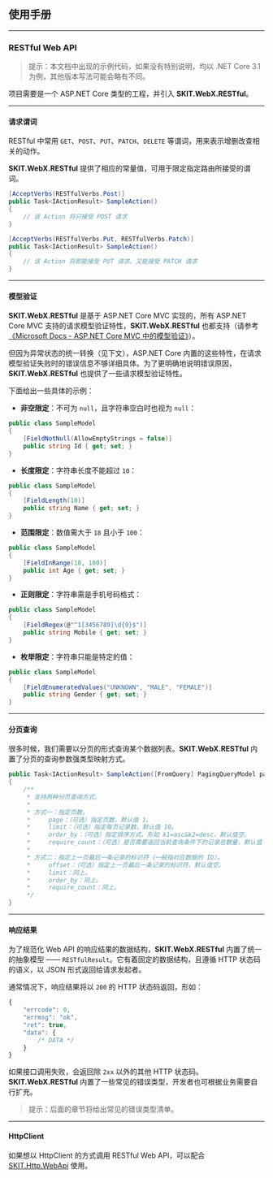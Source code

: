 ## 使用手册

---

### RESTful Web API

> 提示：本文档中出现的示例代码，如果没有特别说明，均以 .NET Core 3.1 为例，其他版本写法可能会略有不同。

项目需要是一个 ASP.NET Core 类型的工程，并引入 **SKIT.WebX.RESTful**。

---

#### 请求谓词

RESTful 中常用 `GET`、`POST`、`PUT`、`PATCH`、`DELETE` 等谓词，用来表示增删改查相关的动作。

**SKIT.WebX.RESTful** 提供了相应的常量值，可用于限定指定路由所接受的谓词。

``` csharp
[AcceptVerbs(RESTfulVerbs.Post)]
public Task<IActionResult> SampleAction()
{
    // 该 Action 将只接受 POST 请求
}

[AcceptVerbs(RESTfulVerbs.Put, RESTfulVerbs.Patch)]
public Task<IActionResult> SampleAction()
{
    // 该 Action 将即能接受 PUT 请求、又能接受 PATCH 请求
}
```

---

#### 模型验证

**SKIT.WebX.RESTful** 是基于 ASP.NET Core MVC 实现的，所有 ASP.NET Core MVC 支持的请求模型验证特性，**SKIT.WebX.RESTful** 也都支持（请参考[《Microsoft Docs - ASP.NET Core MVC 中的模型验证》](https://docs.microsoft.com/zh-cn/aspnet/core/mvc/models/validation?view=aspnetcore-3.1)）。

但因为异常状态的统一转换（见下文），ASP.NET Core 内置的这些特性，在请求模型验证失败时的错误信息不够详细具体。为了更明确地说明错误原因，**SKIT.WebX.RESTful** 也提供了一些请求模型验证特性。

下面给出一些具体的示例：

* **非空限定**：不可为 `null`，且字符串空白时也视为 `null`：

``` csharp
public class SampleModel
{
    [FieldNotNull(AllowEmptyStrings = false)]
    public string Id { get; set; }
}
```

* **长度限定**：字符串长度不能超过 `10`：

``` csharp
public class SampleModel
{
    [FieldLength(10)]
    public string Name { get; set; }
}
```

* **范围限定**：数值需大于 `18` 且小于 `100`：

``` csharp
public class SampleModel
{
    [FieldInRange(18, 100)]
    public int Age { get; set; }
}
```

* **正则限定**：字符串需是手机号码格式：

``` csharp
public class SampleModel
{
    [FieldRegex(@"^1[3456789]\d{9}$")]
    public string Mobile { get; set; }
}
```

* **枚举限定**：字符串只能是特定的值：

``` csharp
public class SampleModel
{
    [FieldEnumeratedValues("UNKNOWN", "MALE", "FEMALE")]
    public string Gender { get; set; }
}
```

---

#### 分页查询

很多时候，我们需要以分页的形式查询某个数据列表。**SKIT.WebX.RESTful** 内置了分页的查询参数强类型映射方式。

``` csharp
public Task<IActionResult> SampleAction([FromQuery] PagingQueryModel pagingQuery)
{
    /**
     * 支持两种分页查询方式。
     *
     * 方式一：指定页数。
     *     page：（可选）指定页数，默认值 1。
     *     limit：（可选）指定每页记录数，默认值 10。
     *     order_by：（可选）指定排序方式，形如 k1=asc&k2=desc，默认值空。
     *     require_count：（可选）是否需要返回当前查询条件下的记录总数量，默认值 false。
     *
     * 方式二：指定上一页最后一条记录的标识符（一般指对应数据的 ID）。
     *     offset：（可选）指定上一页最后一条记录的标识符，默认值空。
     *     limit：同上。
     *     order_by：同上。
     *     require_count：同上。
     */
}
```

---

#### 响应结果

为了规范化 Web API 的响应结果的数据结构，**SKIT.WebX.RESTful** 内置了统一的抽象模型 —— `RESTfulResult`。它有着固定的数据结构，且遵循 HTTP 状态码的语义，以 JSON 形式返回给请求发起者。

通常情况下，响应结果将以 `200` 的 HTTP 状态码返回，形如：

``` javascript
{
    "errcode": 0,
    "errmsg": "ok",
    "ret": true,
    "data": {
        /* DATA */
    }
}
```

如果接口调用失败，会返回除 `2xx` 以外的其他 HTTP 状态码。**SKIT.WebX.RESTful** 内置了一些常见的错误类型，开发者也可根据业务需要自行扩充。

> 提示：后面的章节将给出常见的错误类型清单。

---

#### HttpClient

如果想以 HttpClient 的方式调用 RESTful Web API，可以配合 [SKIT.Http.WebApi](https://github.com/fudiwei/SKIT.Http) 使用。